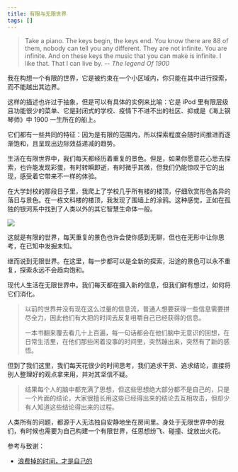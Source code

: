 ```yaml
---
title: 有限与无限世界
tags: []
---
```


> Take a piano. The keys begin, the keys end. You know there are 88 of them, nobody can tell you any different. They are not infinite. You are infinite. And on these keys the music that you can make is infinite. I like that. That I can live by. -- _The legend Of 1900_

我在构想一个有限的世界，它是被约束在一个小区域内，你只能在其中进行探索，而不能越出其边界。

这样的描述也许过于抽象，但是可以有具体的实例来比喻：它是 iPod 里有限层级且功能很少的菜单、它是封闭式的学校、疫情下不进不出的社区、抑或是《海上钢琴师》中 1900 一生所在的船上。

它们都有一些共同的特征：因为是有限的范围内，所以探索程度会随时间推进而逐渐饱和，且呈现出边际效益递减的趋势。

生活在有限世界中，我们每天都经历着重复的景色。但是，如果你愿意花心思去探索，也许能发现彩蛋，有时转瞬即逝，有时微乎其微，但我们仍能惊叹于它的出现，感受着它带来不一样的体验。

在大学封校的那段日子里，我爬上了学校几乎所有楼的楼顶，仔细欣赏形色各异的落日与景色。在一栋文科楼的楼顶，我发现了围墙上的涂鸦。这种感觉，正如在孤独的银河系中找到了人类以外的其它智慧生命体一般。

![](https://img.wiki-power.com/d/wiki-media/img/20200202212810.jpg)

这就是有限的世界，每天重复的景色也许会使你感到无聊，但也在无形中让你思考，在已知中发掘未知。

继而说到无限世界。在这里，每一步都可以是全新的探索，沿途的景色可以永不重复，探索永远不会趋向饱和。

现代人生活在无限世界中。我们每天都在摄入新的信息，但我们鲜有想过，如何将它们消化。

> 以前的世界并没有现在这么过量的信息流，普通人想要获得一些信息需要拼尽全力，因此他们有大把的时间去反复咀嚼自己已经获得的信息。
>
> 一本书翻来覆去看几十上百遍，每一句话都会在他们脑中无意识的回想，在日常生活里，在他们那些闲着没事的时间里，突然蹦出来，突然有了新的感悟。

但到了我们这里，我们每天花很少的时间思考，我们追求干货、追求结论，直接将别人整理好的观点拿来用，并对其坚信不疑。

> 结果每个人的脑中都充满了思想，但这些思想绝大部分都不是自己的，只是一个片面的结论，大家很擅长用这些已经得出来的结论去互相攻击，但却少有人知道这些结论得出来的过程。

人类所有的问题，都源于人无法独自安静地坐在房间里。身处于无限世界中的我们，有时候也需要为自己构建一个有限世界，任思想纷飞、碰撞、绽放出火花。

参考与致谢：

- [浪费掉的时间，才是自己的](https://mp.weixin.qq.com/s/Ag3n5Znhg2cdBzcX6MdbIw)
